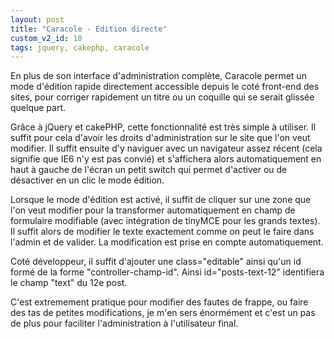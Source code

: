 ```yaml
---
layout: post
title: "Caracole - Edition directe"
custom_v2_id: 10
tags: jquery, cakephp, caracole
---
```


En plus de son interface d'administration complète, Caracole permet un mode
d'édition rapide directement accessible depuis le coté front-end des sites,
pour corriger rapidement un titre ou un coquille qui se serait glissée quelque
part.

Grâce à jQuery et cakePHP, cette fonctionnalité est très simple à utiliser. Il
suffit pour cela d'avoir les droits d'administration sur le site que l'on veut
modifier. Il suffit ensuite d'y naviguer avec un navigateur assez récent (cela
signifie que IE6 n'y est pas convié) et s'affichera alors automatiquement en
haut à gauche de l'écran un petit switch qui permet d'activer ou de désactiver
en un clic le mode édition.

Lorsque le mode d'édition est activé, il suffit de cliquer sur une zone que
l'on veut modifier pour la transformer automatiquement en champ de formulaire
modifiable (avec intégration de tinyMCE pour les grands textes). Il suffit
alors de modifier le texte exactement comme on peut le faire dans l'admin et
de valider. La modification est prise en compte automatiquement.

Coté développeur, il suffit d'ajouter une class="editable" ainsi qu'un id
formé de la forme "controller-champ-id". Ainsi id="posts-text-12" identifiera
le champ "text" du 12e post.

C'est extremement pratique pour modifier des fautes de frappe, ou faire des
tas de petites modifications, je m'en sers énormément et c'est un pas de plus
pour faciliter l'administration à l'utilisateur final.
